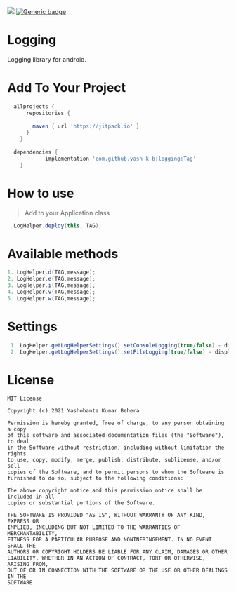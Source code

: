 [![](https://jitpack.io/v/yash-k-b/logging.svg)](https://jitpack.io/#yash-k-b/logging)
[![Generic badge](https://img.shields.io/badge/Build-passing-<COLOR>.svg)]()

# Logging
  Logging library for android.
  
  
# Add To Your Project
```gradle
  allprojects {
      repositories {
        ...
        maven { url 'https://jitpack.io' }
      }
    }
    
  dependencies {
	        implementation 'com.github.yash-k-b:logging:Tag'
	}

```

# How to use
> Add to your Application class
```java
  LogHelper.deploy(this, TAG);
```

# Available methods
```java
1. LogHelper.d(TAG,message);
2. LogHelper.e(TAG,message);
3. LogHelper.i(TAG,message);
4. LogHelper.v(TAG,message);
5. LogHelper.w(TAG,message);
```

# Settings
```java
 1. LogHelper.getLogHelperSettings().setConsoleLogging(true/false) - display/hide logs in console
 2. LogHelper.getLogHelperSettings().setFileLogging(true/false) - display/hide logs inside the app
```
  
  
  
# License
```
MIT License

Copyright (c) 2021 Yashobanta Kumar Behera

Permission is hereby granted, free of charge, to any person obtaining a copy
of this software and associated documentation files (the "Software"), to deal
in the Software without restriction, including without limitation the rights
to use, copy, modify, merge, publish, distribute, sublicense, and/or sell
copies of the Software, and to permit persons to whom the Software is
furnished to do so, subject to the following conditions:

The above copyright notice and this permission notice shall be included in all
copies or substantial portions of the Software.

THE SOFTWARE IS PROVIDED "AS IS", WITHOUT WARRANTY OF ANY KIND, EXPRESS OR
IMPLIED, INCLUDING BUT NOT LIMITED TO THE WARRANTIES OF MERCHANTABILITY,
FITNESS FOR A PARTICULAR PURPOSE AND NONINFRINGEMENT. IN NO EVENT SHALL THE
AUTHORS OR COPYRIGHT HOLDERS BE LIABLE FOR ANY CLAIM, DAMAGES OR OTHER
LIABILITY, WHETHER IN AN ACTION OF CONTRACT, TORT OR OTHERWISE, ARISING FROM,
OUT OF OR IN CONNECTION WITH THE SOFTWARE OR THE USE OR OTHER DEALINGS IN THE
SOFTWARE.

```
